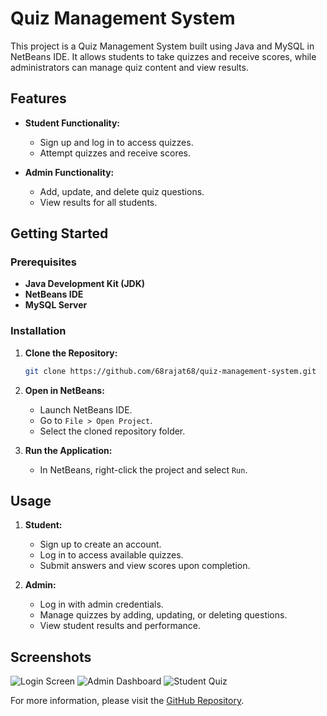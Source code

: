# Quiz Management System

This project is a Quiz Management System built using Java and MySQL in NetBeans IDE. It allows students to take quizzes and receive scores, while administrators can manage quiz content and view results.

## Features

- **Student Functionality:**
  - Sign up and log in to access quizzes.
  - Attempt quizzes and receive scores.

- **Admin Functionality:**
  - Add, update, and delete quiz questions.
  - View results for all students.

## Getting Started

### Prerequisites

- **Java Development Kit (JDK)**
- **NetBeans IDE**
- **MySQL Server**

### Installation

1. **Clone the Repository:**

   ```bash
   git clone https://github.com/68rajat68/quiz-management-system.git

2. **Open in NetBeans:**

   - Launch NetBeans IDE.
   - Go to `File > Open Project`.
   - Select the cloned repository folder.

3. **Run the Application:**

   - In NetBeans, right-click the project and select `Run`.

## Usage

1. **Student:**

   - Sign up to create an account.
   - Log in to access available quizzes.
   - Submit answers and view scores upon completion.

2. **Admin:**

   - Log in with admin credentials.
   - Manage quizzes by adding, updating, or deleting questions.
   - View student results and performance.

## Screenshots

![Login Screen](images_readme/image_01.png)
![Admin Dashboard](images_readme/image_02.png)
![Student Quiz](images_readme/image_03.png)



For more information, please visit the [GitHub Repository](https://github.com/68rajat68/quiz-management-system).


